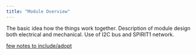 ```yaml
---
title: "Module Overview"
---
```


The basic idea how the things work together.
Description of module design both electrical and mechanical.
Use of I2C bus and SPIRIT1 network.

[few notes to include/adopt](https://github.com/PexMor/bigclown-notes/blob/master/bcnotes.md)
